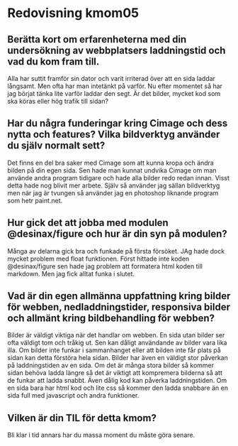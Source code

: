 ---
---
Redovisning kmom05
=========================


Berätta kort om erfarenheterna med din undersökning av webbplatsers laddningstid och vad du kom fram till.
-------------
Alla har suttit framför sin dator och varit irriterad över att en sida laddar långsamt. Men ofta har man intetänkt på varför. Nu efter momentet så har jag börjat tänka lite varför laddar den segt. Är det bilder, mycket kod som ska köras eller hög trafik till sidan? 

Har du några funderingar kring Cimage och dess nytta och features? Vilka bildverktyg använder du själv normalt sett?
-------------
Det finns en del bra saker med Cimage som att kunna kropa och ändra bilden på din egen sida. Sen hade man kunnat undvika Cimage om man använde andra program tidigare och hade alla bilder redo redan innan. Visst detta hade nog blivit mer arbete. Själv så använder jag sällan bildverktyg men när jag är tvungen så använder jag en photoshop liknande program som hetr paint.net.

Hur gick det att jobba med modulen @desinax/figure och hur är din syn på modulen?
---------
Många av delarna gick bra och funkade på första försöket. JAg hade dock mycket problem med float funktionen. Först hittade inte koden @desinax/figure sen hade jag problem att formatera html koden till markdown. Men jag fick alltat funka i slutet.

Vad är din egen allmänna uppfattning kring bilder för webben, nedladdningstider, responsiva bilder och allmänt kring bildbehandling för webben?
-------------------
Bilder är väldigt viktiga när det handlar om webben. En sida utan bilder ser ofta väldigt tom och tråkig ut. Sen kan dåligt användande av bilder vara lika illa. Om bilder inte funkar i sammanhanget eller att bilden inte får plats på sidan kan detta förstöra hela sidan. Bilder har även en väldigt stor påverkan på laddningstiden av en sida. Om det är många stora bilder så kommer sidan behöva ladda längre så det är viktigt att kompremera bilderna så att de funkar att ladda snabbt. Även dålig kod kan påverka laddningstiden. Om en sida bara har html kod och lite css så kommer den ladda snabbare än en sida full med javascript och andra funktioner.

Vilken är din TIL för detta kmom?
----------
Bli klar i tid annars har du massa moment du måste göra senare.
